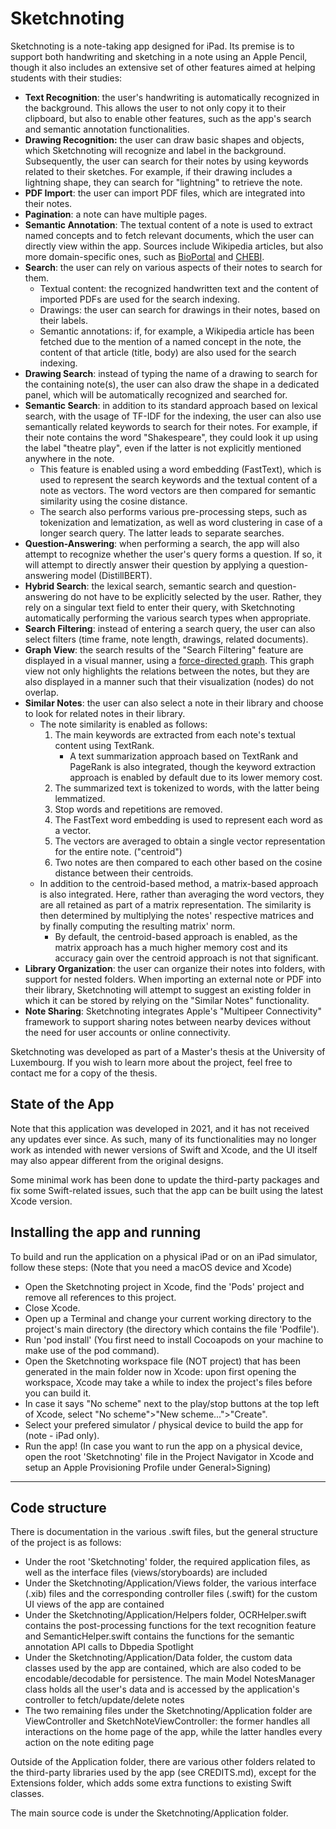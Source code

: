 #  Sketchnoting

Sketchnoting is a note-taking app designed for iPad. Its premise is to support both handwriting and sketching in a note using an Apple Pencil, though it also includes an extensive set of other features aimed at helping students with their studies:
- **Text Recognition**: the user's handwriting is automatically recognized in the background. This allows the user to not only copy it to their clipboard, but also to enable other features, such as the app's search and semantic annotation functionalities.
- **Drawing Recognition:** the user can draw basic shapes and objects, which Sketchnoting will recognize and label in the background. Subsequently, the user can search for their notes by using keywords related to their sketches. For example, if their drawing includes a lightning shape, they can search for "lightning" to retrieve the note.
- **PDF Import**: the user can import PDF files, which are integrated into their notes.
- **Pagination**: a note can have multiple pages.
- **Semantic Annotation**: The textual content of a note is used to extract named concepts and to fetch relevant documents, which the user can directly view within the app. Sources include Wikipedia articles, but also more domain-specific ones, such as [BioPortal](https://bioportal.bioontology.org/) and [CHEBI](https://www.ebi.ac.uk/chebi/).
- **Search**: the user can rely on various aspects of their notes to search for them.
    - Textual content: the recognized handwritten text and the content of imported PDFs are used for the search indexing.
    - Drawings: the user can search for drawings in their notes, based on their labels.
    - Semantic annotations: if, for example, a Wikipedia article has been fetched due to the mention of a named concept in the note, the content of that article (title, body) are also used for the search indexing.
- **Drawing Search**: instead of typing the name of a drawing to search for the containing note(s), the user can also draw the shape in a dedicated panel, which will be automatically recognized and searched for.
- **Semantic Search**: in addition to its standard approach based on lexical search, with the usage of TF-IDF for the indexing, the user can also use semantically related keywords to search for their notes. For example, if their note contains the word "Shakespeare", they could look it up using the label "theatre play", even if the latter is not explicitly mentioned anywhere in the note.
    - This feature is enabled using a word embedding (FastText), which is used to represent the search keywords and the textual content of a note as vectors. The word vectors are then compared for semantic similarity using the cosine distance.
    - The search also performs various pre-processing steps, such as tokenization and lematization, as well as word clustering in case of a longer search query. The latter leads to separate searches.
- **Question-Answering**: when performing a search, the app will also attempt to recognize whether the user's query forms a question. If so, it will attempt to directly answer their question by applying a question-answering model (DistillBERT).
- **Hybrid Search**: the lexical search, semantic search and question-answering do not have to be explicitly selected by the user. Rather, they rely on a singular text field to enter their query, with Sketchnoting automatically performing the various search types when appropriate.
- **Search Filtering**: instead of entering a search query, the user can also select filters (time frame, note length, drawings, related documents).
- **Graph View**: the search results of the "Search Filtering" feature are displayed in a visual manner, using a [force-directed graph](https://en.wikipedia.org/wiki/Force-directed_graph_drawing). This graph view not only highlights the relations between the notes, but they are also displayed in a manner such that their visualization (nodes) do not overlap.
- **Similar Notes**: the user can also select a note in their library and choose to look for related notes in their library.
    - The note similarity is enabled as follows:
        1. The main keywords are extracted from each note's textual content using TextRank.
            - A text summarization approach based on TextRank and PageRank is also integrated, though the keyword extraction approach is enabled by default due to its lower memory cost.
        2. The summarized text is tokenized to words, with the latter being lemmatized.
        3. Stop words and repetitions are removed.
        4. The FastText word embedding is used to represent each word as a vector.
        5. The vectors are averaged to obtain a single vector representation for the entire note. ("centroid")
        6. Two notes are then compared to each other based on the cosine distance between their centroids.
    - In addition to the centroid-based method, a matrix-based approach is also integrated. Here, rather than averaging the word vectors, they are all retained as part of a matrix representation. The similarity is then determined by multiplying the notes' respective matrices and by finally computing the resulting matrix' norm.
        - By default, the centroid-based approach is enabled, as the matrix approach has a much higher memory cost and its accuracy gain over the centroid approach is not that significant.
- **Library Organization**: the user can organize their notes into folders, with support for nested folders. When importing an external note or PDF into their library, Sketchnoting will attempt to suggest an existing folder in which it can be stored by relying on the "Similar Notes" functionality.
- **Note Sharing**: Sketchnoting integrates Apple's "Multipeer Connectivity" framework to support sharing notes between nearby devices without the need for user accounts or online connectivity.

Sketchnoting was developed as part of a Master's thesis at the University of Luxembourg. If you wish to learn more about the project, feel free to contact me for a copy of the thesis.

## State of the App

Note that this application was developed in 2021, and it has not received any updates ever since. As such, many of its functionalities may no longer work as intended with newer versions of Swift and Xcode, and the UI itself may also appear different from the original designs.

Some minimal work has been done to update the third-party packages and fix some Swift-related issues, such that the app can be built using the latest Xcode version.

## Installing the app and running
To build and run the application on a physical iPad or on an iPad simulator, follow these steps: (Note that you need a macOS device and Xcode)

- Open the Sketchnoting project in Xcode, find the 'Pods' project and remove all references to this project.
- Close Xcode.
- Open up a Terminal and change your current working directory to the project's main directory (the directory which contains the file 'Podfile').
- Run 'pod install' (You first need to install Cocoapods on your machine to make use of the pod command).
- Open the Sketchnoting workspace file (NOT project) that has been generated in the main folder now in Xcode: upon first opening the workspace, Xcode may take a while to index the project's files before you can build it.
- In case it says "No scheme" next to the play/stop buttons at the top left of Xcode, select "No scheme">"New scheme...">"Create".
- Select your prefered simulator / physical device to build the app for (note - iPad only).
- Run the app! (In case you want to run the app on a physical device, open the root 'Sketchnoting' file in the Project Navigator in Xcode and setup an Apple Provisioning Profile under General>Signing)

--------------
## Code structure
There is documentation in the various .swift files, but the general structure of the project is as follows:

- Under the root 'Sketchnoting' folder, the required application files, as well as the interface files (views/storyboards) are included
- Under the Sketchnoting/Application/Views folder, the various interface (.xib) files and the corresponding controller files (.swift) for the custom UI views of the app are contained
- Under the Sketchnoting/Application/Helpers folder, OCRHelper.swift contains the post-processing functions for the text recognition feature and SemanticHelper.swift contains the functions for the semantic annotation API calls to Dbpedia Spotlight
- Under the Sketchnoting/Application/Data folder, the custom data classes used by the app are contained, which are also coded to be encodable/decodable for persistence. The main Model NotesManager class holds all the user's data and is accessed by the application's controller to fetch/update/delete notes
- The two remaining files under the Sketchnoting/Application folder are ViewController and SketchNoteViewController: the former handles all interactions on the home page of the app, while the latter handles every action on the note editing page

Outside of the Application folder, there are various other folders related to the third-party libraries used by the app (see CREDITS.md), except for the Extensions folder, which adds some extra functions to existing Swift classes.

The main source code is under the Sketchnoting/Application folder.
